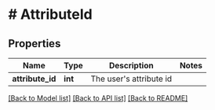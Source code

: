 # # AttributeId

## Properties

Name | Type | Description | Notes
------------ | ------------- | ------------- | -------------
**attribute_id** | **int** | The user&#39;s attribute id |

[[Back to Model list]](../../README.md#models) [[Back to API list]](../../README.md#endpoints) [[Back to README]](../../README.md)
